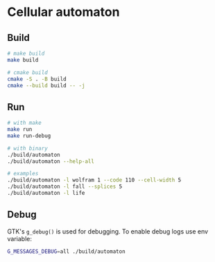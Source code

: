 # Cellular automaton

## Build

```bash
# make build
make build

# cmake build
cmake -S . -B build
cmake --build build -- -j
```

## Run

```bash
# with make
make run
make run-debug

# with binary
./build/automaton
./build/automaton --help-all

# examples
./build/automaton -l wolfram 1 --code 110 --cell-width 5
./build/automaton -l fall --splices 5
./build/automaton -l life
```

## Debug

GTK's `g_debug()` is used for debugging. To enable debug logs use env variable:

```bash
G_MESSAGES_DEBUG=all ./build/automaton
```
